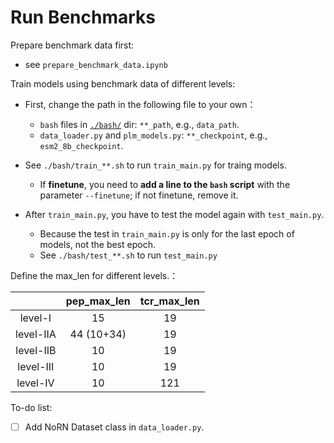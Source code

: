 # Run Benchmarks

Prepare benchmark data first:
- see `prepare_benchmark_data.ipynb`

Train models using benchmark data of different levels:

- First, change the path in the following file to your own：
  - `bash` files in [`./bash/`](./bash/) dir: ``**_path``, e.g., ``data_path``.
  - `data_loader.py` and `plm_models.py`: ``**_checkpoint``, e.g., ``esm2_8b_checkpoint``.

- See `./bash/train_**.sh` to run `train_main.py` for traing models.
  - If **finetune**, you need to **add a line to the `bash` script** with the parameter ``--finetune``; if not finetune, remove it.

- After `train_main.py`, you have to test the model again with `test_main.py`.
  - Because the test in `train_main.py` is only for the last epoch of models, not the best epoch.
  - See `./bash/test_**.sh` to run `test_main.py`


Define the max_len for different levels.：

||pep_max_len|tcr_max_len|
|:-:|:-:|:-:|
|level-I|15|19|
|level-IIA|44 (10+34)|19|
|level-IIB|10|19|
|level-III|10|19|
|level-IV|10|121|


To-do list:

- [ ] Add NoRN Dataset class in `data_loader.py`.
